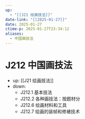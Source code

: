 ```yaml
---
up:
  - "[[J21 绘画技法]]"
date-link: "[[2025-01-27]]"
date: 2025-01-27
ctime-p: 2025-01-27T23:34:12
aliases:
  - 中国画技法
---
```


# J212 中国画技法

- up: [[J21 绘画技法]]
- down:	
	- J212.1 基本技法
	- J212.2 各种画技法：按题材分
	- J212.6 绘画材料和工具
	- J212.7 绘画的装帧和修裱技术
	
